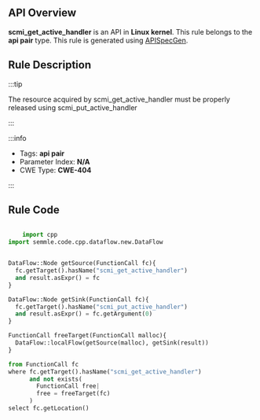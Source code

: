 ---
---


## API Overview
**scmi_get_active_handler** is an API in **Linux kernel**. This rule belongs to the **api pair** type. This rule is generated using [APISpecGen](../../tools/APISpecGen).
## Rule Description

:::tip

The resource acquired by scmi_get_active_handler must be properly released using scmi_put_active_handler

:::

:::info

- Tags: **api pair**
- Parameter Index: **N/A**
- CWE Type: **CWE-404**

:::

## Rule Code
```python

    import cpp
import semmle.code.cpp.dataflow.new.DataFlow


DataFlow::Node getSource(FunctionCall fc){
  fc.getTarget().hasName("scmi_get_active_handler")
  and result.asExpr() = fc
}

DataFlow::Node getSink(FunctionCall fc){
  fc.getTarget().hasName("scmi_put_active_handler")
  and result.asExpr() = fc.getArgument(0)
}

FunctionCall freeTarget(FunctionCall malloc){
  DataFlow::localFlow(getSource(malloc), getSink(result))
}

from FunctionCall fc
where fc.getTarget().hasName("scmi_get_active_handler")
      and not exists(
        FunctionCall free| 
        free = freeTarget(fc)
      )
select fc.getLocation()

    
```
